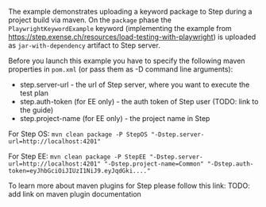 The example demonstrates uploading a keyword package to Step during a project build via maven.
On the `package` phase the `PlaywrightKeywordExample` keyword (implementing the example from https://step.exense.ch/resources/load-testing-with-playwright)
is uploaded as `jar-with-dependency` artifact to Step server.

Before you launch this example you have to specify the following maven properties in `pom.xml` (or pass them as -D command line arguments):
* step.server-url - the url of Step server, where you want to execute the test plan
* step.auth-token (for EE only) - the auth token of Step user (TODO: link to the guide)
* step.project-name (for EE only) - the project name in Step

For Step OS:
`mvn clean package -P StepOS "-Dstep.server-url=http://localhost:4201" `

For Step EE:
`mvn clean package -P StepEE "-Dstep.server-url=http://localhost:4201" "-Dstep.project-name=Common" "-Dstep.auth-token=eyJhbGciOiJIUzI1NiJ9.eyJqdGki...."`

To learn more about maven plugins for Step please follow this link:
TODO: add link on maven plugin documentation